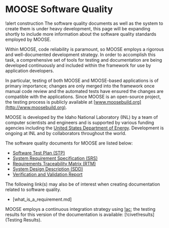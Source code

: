 # MOOSE Software Quality

!alert construction
The software quality documents as well as the system to create them is under heavy development, this
page will be expanding shortly to include more information about the software quality standards
employed by MOOSE.

Within MOOSE, code reliability is paramount, so MOOSE employs a rigorous and well-documented
development strategy.  In order to accomplish this task, a comprehensive set of tools for testing and
documentation are being developed continuously and included within the framework for use by
application developers.

In particular, testing of both MOOSE and MOOSE-based applications is of primary importance; changes
are only merged into the framework once manual code review and the automated tests have ensured the
changes are compatible with the applications. Since MOOSE is an open-source project, the testing
process is publicly available at [www.moosebuild.org](http://www.moosebuild.org).

MOOSE is developed by the Idaho National Laboratory (INL) by a team of computer scientists and
engineers and is supported by various funding agencies including the
[United States Department of Energy](http://energy.gov/). Development is ongoing at INL and by
collaborators throughout the world.

The software quality documents for MOOSE are listed below:

- [Software Test Plan (STP)](sqa/moose_stp.md)
- [System Requirement Specification (SRS)](sqa/moose_srs.md)
- [Requirements Traceability Matrix (RTM)](sqa/moose_rtm.md)
- [System Design Description (SDD)](sqa/moose_sdd.md)
- [Verification and Validation Report](sqa/moose_vvr.md)

The following link(s) may also be of interest when creating documentation related to software
quality.

- [what_is_a_requirement.md]

MOOSE employs a continuous integration strategy using [!ac](CIVET); the testing results for
this version of the documentation is available: [!civet!results](Testing Results).
